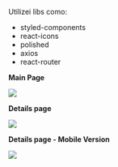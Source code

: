 Utilizei libs como:

- styled-components
- react-icons
- polished
- axios
- react-router


**Main Page**

![](screenshots/3.PNG)

**Details page**

![](screenshots/2.PNG)

**Details page - Mobile Version**

![](screenshots/1.PNG)
